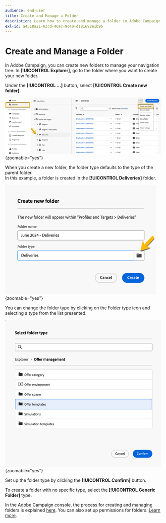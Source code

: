 ```yaml
---
audience: end-user
title: Create and Manage a Folder
description: Learn how to create and manage a folder in Adobe Campaign
exl-id: a4518a21-03cd-46ac-9c40-d181692e1b9b
---
```

# Create and Manage a Folder

In Adobe Campaign, you can create new folders to manage your navigation tree. In **[!UICONTROL Explorer]**, go to the folder where you want to create your new folder.

Under the **[!UICONTROL ...]** button, select **[!UICONTROL Create new folder]**.

  ![Screenshot showing the Create new folder option under the ... button](assets/folder_create.png){zoomable="yes"}

When you create a new folder, the folder type defaults to the type of the parent folder.  
In this example, a folder is created in the **[!UICONTROL Deliveries]** folder.

  ![Screenshot showing a new folder created in the Deliveries folder](assets/folder_new.png){zoomable="yes"}

You can change the folder type by clicking on the Folder type icon and selecting a type from the list presented.

  ![Screenshot showing the list of folder types available for selection](assets/folder_type.png){zoomable="yes"}

Set up the folder type by clicking the **[!UICONTROL Confirm]** button.

To create a folder with no specific type, select the **[!UICONTROL Generic Folder]** type.

In the Adobe Campaign console, the process for creating and managing folders is explained [here](https://experienceleague.adobe.com/en/docs/campaign/campaign-v8/config/configuration/folders-and-views). You can also set up permissions for folders. [Learn more](https://experienceleague.adobe.com/en/docs/campaign/campaign-v8/admin/permissions/folder-permissions).